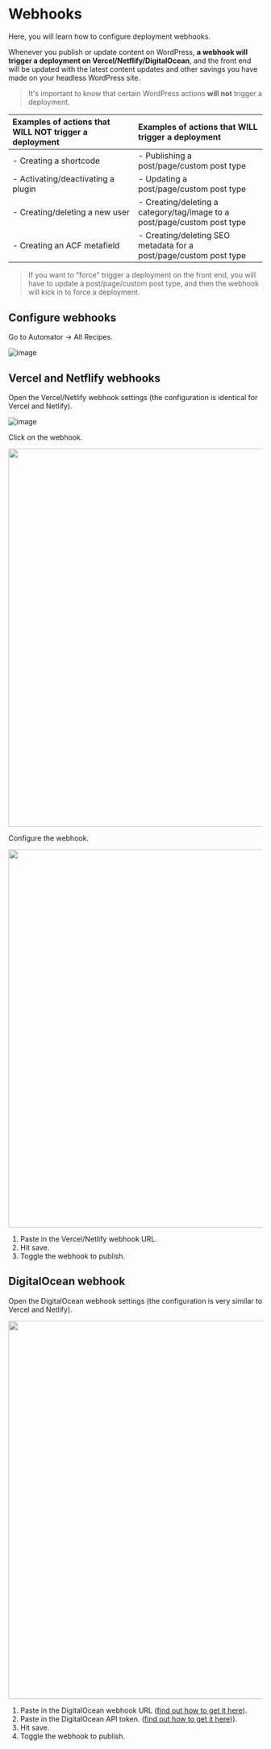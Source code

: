 # Webhooks

Here, you will learn how to configure deployment webhooks.

Whenever you publish or update content on WordPress, **a webhook will trigger a deployment on Vercel/Netflify/DigitalOcean**, and the front end will be updated with the latest content updates and other savings you have made on your headless WordPress site.

> It's important to know that certain WordPress actions **will not** trigger a deployment.

| Examples of actions that **WILL NOT** trigger a deployment | Examples of actions that **WILL** trigger a deployment |
| :-------- | :------- |
| - Creating a shortcode | - Publishing a post/page/custom post type <tr></tr>|
| - Activating/deactivating a plugin | - Updating a post/page/custom post type <tr></tr>|
| - Creating/deleting a new user | - Creating/deleting a category/tag/image to a post/page/custom post type <tr></tr>|
| - Creating an ACF metafield | - Creating/deleting SEO metadata for a post/page/custom post type <tr></tr>|

> If you want to "force" trigger a deployment on the front end, you will have to update a post/page/custom post type, and then the webhook will kick in to force a deployment.

## Configure webhooks

Go to Automator -> All Recipes.

![image](https://github.com/astrowp/docs/assets/170225022/e7aa54fd-3fd8-459f-aa6e-664c7ba8b566)

## Vercel and Netflify webhooks

Open the Vercel/Netlify webhook settings (the configuration is identical for Vercel and Netlify).

![image](https://github.com/astrowp/docs/assets/170225022/84f78ee7-3510-47e5-8bf7-aecc0621d0dc)

Click on the webhook.

<img src="https://github.com/astrowp/docs/assets/170225022/cc9e6b12-1697-4ac2-b609-27aad8cf093d" width="750" />

Configure the webhook.

<img src="https://github.com/astrowp/docs/assets/170225022/e4ebc18f-6d98-4ffa-b026-67af74f53c62" width="750" />

1. Paste in the Vercel/Netlify webhook URL.
2. Hit save.
3. Toggle the webhook to publish.

## DigitalOcean webhook

Open the DigitalOcean webhook settings (the configuration is very similar to Vercel and Netlify).

<img src="https://github.com/astrowp/docs/assets/170225022/a024afe2-70b6-4edc-b412-e8c901fddd86" width="750" />

1. Paste in the DigitalOcean webhook URL ([find out how to get it here](https://docs.astrowp.com/#/deploy?id=get-your-app-id-here)).
2. Paste in the DigitalOcean API token. ([find out how to get it here](https://docs.astrowp.com/#/deploy?id=get-your-api-token-here))).
3. Hit save.
4. Toggle the webhook to publish.
